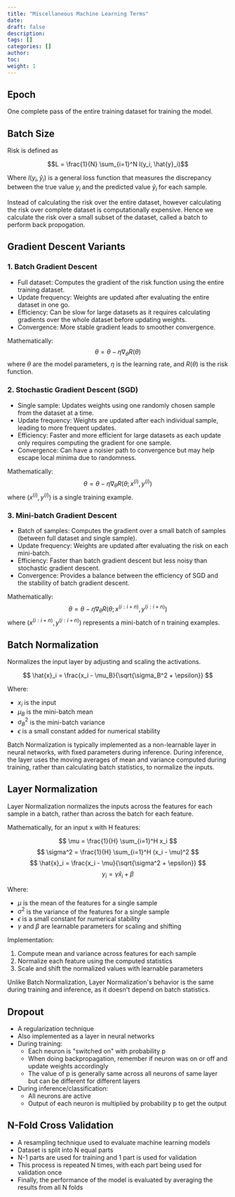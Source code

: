 ```yaml
---
title: "Miscellaneous Machine Learning Terms"
date:
draft: false
description:
tags: []
categories: []
author:
toc:
weight: 1
---
```



## Epoch
One complete pass of the entire training dataset for training the model.

## Batch Size
Risk is defined as

$$L = \frac{1}{N} \sum_{i=1}^N l(y_i, \hat{y}_i)$$

Where $l(y_i, \hat{y}_i)$ is a general loss function that measures the discrepancy between the true value $y_i$ and the predicted value $\hat{y}_i$ for each sample.

Instead of calculating the risk over the entire dataset, however calculating the risk over complete dataset is computationally expensive. Hence we calculate the risk over a small subset of the dataset, called a batch to perform back propogation.


## Gradient Descent Variants
### 1. Batch Gradient Descent

- Full dataset: Computes the gradient of the risk function using the entire training dataset.
- Update frequency: Weights are updated after evaluating the entire dataset in one go.
- Efficiency: Can be slow for large datasets as it requires calculating gradients over the whole dataset before updating weights.
- Convergence: More stable gradient leads to smoother convergence.

Mathematically:
$$ \theta = \theta - \eta \nabla_\theta R(\theta) $$
where $\theta$ are the model parameters, $\eta$ is the learning rate, and $R(\theta)$ is the risk function.

### 2. Stochastic Gradient Descent (SGD)

- Single sample: Updates weights using one randomly chosen sample from the dataset at a time.
- Update frequency: Weights are updated after each individual sample, leading to more frequent updates.
- Efficiency: Faster and more efficient for large datasets as each update only requires computing the gradient for one sample.
- Convergence: Can have a noisier path to convergence but may help escape local minima due to randomness.

Mathematically:
$$ \theta = \theta - \eta \nabla_\theta R(\theta; x^{(i)}, y^{(i)}) $$
where $(x^{(i)}, y^{(i)})$ is a single training example.

### 3. Mini-batch Gradient Descent

- Batch of samples: Computes the gradient over a small batch of samples (between full dataset and single sample).
- Update frequency: Weights are updated after evaluating the risk on each mini-batch.
- Efficiency: Faster than batch gradient descent but less noisy than stochastic gradient descent.
- Convergence: Provides a balance between the efficiency of SGD and the stability of batch gradient descent.

Mathematically:
$$ \theta = \theta - \eta \nabla_\theta R(\theta; x^{(i:i+n)}, y^{(i:i+n)}) $$
where $(x^{(i:i+n)}, y^{(i:i+n)})$ represents a mini-batch of n training examples.



## Batch Normalization
Normalizes the input layer by adjusting and scaling the activations.

$$ \hat{x}_i = \frac{x_i - \mu_B}{\sqrt{\sigma_B^2 + \epsilon}} $$

Where:
- $x_i$ is the input
- $\mu_B$ is the mini-batch mean
- $\sigma_B^2$ is the mini-batch variance
- $\epsilon$ is a small constant added for numerical stability

Batch Normalization is typically implemented as a non-learnable layer in neural networks, with fixed parameters during inference. During inference, the layer uses the moving averages of mean and variance computed during training, rather than calculating batch statistics, to normalize the inputs.


## Layer Normalization
Layer Normalization normalizes the inputs across the features for each sample in a batch, rather than across the batch for each feature.

Mathematically, for an input x with H features:

$$ \mu = \frac{1}{H} \sum_{i=1}^H x_i $$
$$ \sigma^2 = \frac{1}{H} \sum_{i=1}^H (x_i - \mu)^2 $$
$$ \hat{x}_i = \frac{x_i - \mu}{\sqrt{\sigma^2 + \epsilon}} $$
$$ y_i = \gamma \hat{x}_i + \beta $$

Where:
- $\mu$ is the mean of the features for a single sample
- $\sigma^2$ is the variance of the features for a single sample
- $\epsilon$ is a small constant for numerical stability
- $\gamma$ and $\beta$ are learnable parameters for scaling and shifting

Implementation:
1. Compute mean and variance across features for each sample
2. Normalize each feature using the computed statistics
3. Scale and shift the normalized values with learnable parameters

Unlike Batch Normalization, Layer Normalization's behavior is the same during training and inference, as it doesn't depend on batch statistics.

## Dropout
- A regularization technique
- Also implemented as a layer in neural networks
- During training:
  - Each neuron is "switched on" with probability p
  - When doing backpropagation, remember if neuron was on or off and update weights accordingly
  - The value of p is generally same across all neurons of same layer but can be different for different layers
- During inference/classification:
  - All neurons are active
  - Output of each neuron is multiplied by probability p to get the output

## N-Fold Cross Validation
- A resampling technique used to evaluate machine learning models
- Dataset is split into N equal parts
- N-1 parts are used for training and 1 part is used for validation
- This process is repeated N times, with each part being used for validation once
- Finally, the performance of the model is evaluated by averaging the results from all N folds
